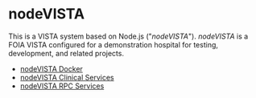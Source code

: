 # nodeVISTA

This is a VISTA system based on Node.js ("_nodeVISTA_"). 
_nodeVISTA_ is a FOIA VISTA configured for a demonstration hospital for testing, development, and related projects.


* [nodeVISTA Docker](https://github.com/CloudVistA/nodevista/tree/main/setupDocker#docker-for-nodevista)
* [nodeVISTA Clinical Services](https://github.com/cloudvista/nodevista/tree/master/clinicalService#clinical-rest-service)
* [nodeVISTA RPC Services](https://github.com/cloudvista/nodevista/tree/master/rpcServer#rpc-server)


